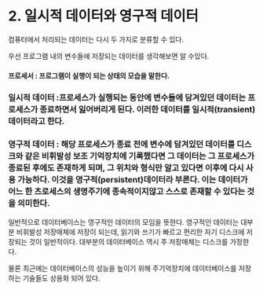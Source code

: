 # 2. 일시적 데이터와 영구적 데이터

컴퓨터에서 처리되는 데이터는 다시 두 가지로 분류할 수 있다.

우선 프로그램 내의 변수들에 저장되는 데이터를 생각해보면 알 수있다.



#### 프로세서 : 프로그램이 실행이 되는 상태의 모습을 말한다.





### 일시적 데이터 :프로세스가 실행되는 동안에 변수들에 담겨있던 데이터는 프로세스가 종료하면서 잃어버리게 된다. 이러한 데이터를 일시적(transient) 데이터라고 한다.



### 영구적 데이터 : 해당 프로세스가 종료 전에 변수에 담겨있던 데이터를 디스크와 같은 비휘발성 보조 기억장치에 기록했다면 그 데이터는 그 프로세스가 종료된 후에도 존재하게 되며, 그 위치와 형식만 알고 있다면 이후에 다시 사용 가능하다. 이것을 영구적(persistent)데이터라 부른다. 이는 데이터가 어느 한 츠로세스의 생명주기에 종속적이지않고 스스로 존재할 수 있다는 것을 의미한다.



일반적으로 데이터베이스는 영구적인 데이터의 모임을 뜻한다. 영구적인 데이터는 대부분 비휘발성 저장매체에 저장이 되는데, 읽기와 쓰기가 빠르고 편리한 자기 디스크에 저장되는 것이 일반적이다. 대부분의 데이터베이스 역시 주 저장매체는 디스크를 가정한다.

물론 최근에는 데이터베이스의 성능을 높이기 위해 주기억장치에 데이터베이스를 저장하는 기술들도 상용화 되어 있다. 






